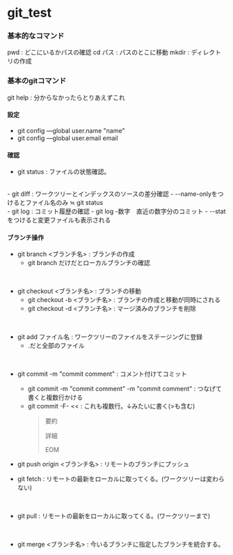 # git_test

### 基本的なコマンド
pwd : どこにいるかパスの確認
cd パス : パスのとこに移動
mkdir : ディレクトリの作成


### 基本のgitコマンド
  git help : 分からなかったらとりあえずこれ

  #### 設定
  - git config —global user.name "name"
  - git config —global user.email email

  #### 確認
  - git status : ファイルの状態確認。
  <br/>
  - git diff : ワークツリーとインデックスのソースの差分確認
    - --name-onlyをつけるとファイル名のみ ≒ git status
  <br/>
  - git log : コミット履歴の確認
    - git log -数字　直近の数字分のコミット
    - --statをつけると変更ファイルも表示される


  #### ブランチ操作
  - git branch <ブランチ名> : ブランチの作成
    - git branch だけだとローカルブランチの確認
  <br/>

  - git checkout <ブランチ名> : ブランチの移動
    - git checkout -b <ブランチ名> : ブランチの作成と移動が同時にされる
    - git checkout -d <ブランチ名> : マージ済みのブランチを削除
  <br/>

  - git add ファイル名 : ワークツリーのファイルをステージングに登録
    - .だと全部のファイル
  <br/>

  - git commit -m "commit comment" : コメント付けてコミット
    - git commit -m "commit comment" -m "commit comment" : つなげて書くと複数行かける
    - git commit -F- << : これも複数行。↓みたいに書く(>も含む)
      > 要約
      >
      > 詳細
      > 
      > EOM

  - git push origin <ブランチ名> : リモートのブランチにプッシュ

  - git fetch : リモートの最新をローカルに取ってくる。(ワークツリーは変わらない)
  <br/>

  - git pull : リモートの最新をローカルに取ってくる。(ワークツリーまで)
  <br/>

  - git merge <ブランチ名> : 今いるブランチに指定したブランチを統合する。